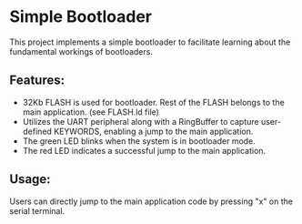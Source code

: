 # Simple Bootloader

This project implements a simple bootloader to facilitate learning about the fundamental workings of bootloaders.

## Features:
- 32Kb FLASH is used for bootloader. Rest of the FLASH belongs to the main application. (see FLASH.ld file)
- Utilizes the UART peripheral along with a RingBuffer to capture user-defined KEYWORDS, enabling a jump to the main application.
- The green LED blinks when the system is in bootloader mode.
- The red LED indicates a successful jump to the main application.

## Usage:
Users can directly jump to the main application code by pressing "x" on the serial terminal.
